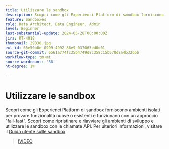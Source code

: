 ```yaml
---
title: Utilizzare le sandbox
description: Scopri come gli Experienci Platform di sandbox forniscono ambienti isolati per provare funzionalità nuove o esistenti e funzionano con un approccio "fail-fast". Scopri come ripristinare e riavviare gli ambienti di sviluppo e utilizzare le sandbox con le chiamate API.
feature: Sandboxes
role: Data Architect, Data Engineer, Admin
level: Beginner
last-substantial-update: 2024-05-28T00:00:00Z
jira: KT-4018
thumbnail: 29838.jpg
exl-id: 65e50b0e-0999-4992-86e9-037065ed0d01
source-git-commit: 6561a774fc35b4749d8c358c15b570d8a4b32bbb
workflow-type: tm+mt
source-wordcount: '88'
ht-degree: 1%

---
```


# Utilizzare le sandbox

Scopri come gli Experienci Platform di sandbox forniscono ambienti isolati per provare funzionalità nuove o esistenti e funzionano con un approccio &quot;fail-fast&quot;. Scopri come ripristinare e riavviare gli ambienti di sviluppo e utilizzare le sandbox con le chiamate API. Per ulteriori informazioni, visitare il [Guida utente sulle sandbox](https://experienceleague.adobe.com/docs/experience-platform/sandbox/home.html?lang=it).

>[!VIDEO](https://video.tv.adobe.com/v/29838/?learn=on)


